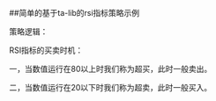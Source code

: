 ##简单的基于ta-lib的rsi指标策略示例

策略逻辑：

RSI指标的买卖时机：

一，当数值运行在80以上时我们称为超买，此时一般卖出。

二，当数值运行在20以下时我们称为超卖，此时一般买入。